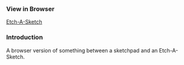 ### View in Browser
[Etch-A-Sketch](https://kn0wn-un.github.io/etchasketch/)


### Introduction
A browser version of something between a sketchpad and an Etch-A-Sketch.


